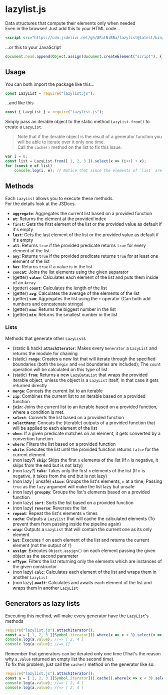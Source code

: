 
# lazylist.js
Data structures that compute their elements only when needed <br>
Even in the browser! Just add this to your HTML code...
```html
<script src="https://cdn.jsdelivr.net/gh/AFatNiBBa/lazylist@latest/bin/main.js"></script>
```
...or this to your JavaScript
```js
document.head.append(Object.assign(document.createElement("script"), { src: "https://cdn.jsdelivr.net/gh/AFatNiBBa/lazylist@latest/bin/main.js" }));
```

## Usage
You can both import the package like this...
```js
const LazyList = require("lazylist.js");
```
...and like this
```js
const { LazyList } = require("lazylist.js");
```
Simply pass an iterable object to the static method `LazyList.from()` to create a `LazyList`.
> Note that if the iterable object is the result of a generator function you will be able to iterate over it only one time. <br>
Call the `cache()` method on the list to fix this issue.
```js
var i = 0;
const list = LazyList.from([ 1, 2, 3 ]).select(x => (i++) + x);
for (const e of list)
    console.log(i, e); // Notice that since the elements of `list` are calculated only when needed, their side-effects on `i` are applied one at a time
```

## Methods
Each `LazyList` allows you to execute these methods. <br>
For the details look at the JSDocs.

- **`aggregate`**: Aggregates the current list based on a provided function
- **`at`**: Returns the element at the provided index
- **`first`**: Gets the first element of the list or the provided value as default if it's empty
- **`last`**: Gets the last element of the list or the provided value as default if it's empty
- **`all`**: Returns `true` if the provided predicate returns `true` for every element of the list
- **`any`**: Returns `true` if the provided predicate returns `true` for at least one element of the list
- **`has`**: Returns `true` if a value is in the list
- **`concat`**: Joins the list elements using the given separator
- (getter) **`value`**: Calculates each element of the list and puts them inside of an `Array`
- (getter) **`count`**: Calculates the length of the list
- (getter) **`avg`**: Calculates the average of the elements of the list
- (getter) **`sum`**: Aggregates the list using the `+` operator (Can both add numbers and concatenate strings)
- (getter) **`max`**: Returns the biggest number in the list
- (getter) **`min`**: Returns the smallest number in the list

### **Lists**
Methods that generate other `LazyList`s
- (static & hack) **`attachIterator`**: Makes every `Generator` a `LazyList` and returns the module for chaining
- (static) **`range`**: Creates a new list that will iterate through the specified boundaries (both the `begin` and `end` boundaries are included); The `count` operation will be calculated on this type of list 
- (static) **`from`**: Returns a new `LazyDataList` that wraps the provided iterable object, unless the object is a `LazyList` itself, in that case it gets returned directly
- **`merge`**: Concats the current list to an iterable
- **`zip`**: Combines the current list to an iterable based on a provided function
- **`join`**: Joins the current list to an iterable based on a provided function, where a condition is met.
- **`select`**: Converts the list based on a provided function
- **`selectMany`**: Concats the (iterable) outputs of a provided function that will be applied to each element of the list
- **`when`**: If a given predicate matches on an element, it gets converted by a convertion function
- **`where`**: Filters the list based on a provided function
- **`while`**: Executes the list until the provided function returns `false` for the current element
- (non lazy?) **`skip`**: Skips the first `n` elements of the list (If `n` is negative, it skips from the end but is not lazy)
- (non lazy?) **`take`**: Takes only the first `n` elements of the list (If `n` is negative, it takes from the end but is not lazy)
- (non lazy | unsafe) **`slice`**: Groups the list's elements, `n` at a time; Passing `true` as the `lazy` argument will make the list lazy but unsafe
- (non lazy) **`groupBy`**: Groups the list's elements based on a provided function
- (non lazy) **`sort`**: Sorts the list based on a provided function
- (non lazy) **`reverse`**: Reverses the list
- **`repeat`**: Repeat the list's elements `n` times
- **`cache`**: Outputs a `LazyList` that will cache the calculated elements (To prevent them from passing inside the pipeline again)
- **`wrap`**: Outputs a `LazyList` that will contain the current one as its only element
- **`but`**: Executes `f` on each element of the list and returns the current element (not the output of `f`)
- **`assign`**: Executes `Object.assign()` on each element passing the given object as the second parameter
- **`ofType`**: Filters the list returning only the elements which are instances of the given constructor
- (non lazy) **`calc`**: Calculates each element of the list and wraps them in another `LazyList`
- (non lazy) **`await`**: Calculates and awaits each element of the list and wraps them in another `LazyList`

## Generators as lazy lists
Executing this method, will make every generator have the `LazyList`'s methods
```js
require("lazylist.js").attachIterator();
const a = [ 1, 2, 3 ][Symbol.iterator]().where(x => x < 3).select(x => x * 2);
console.log(a.value); //=> [ 2, 4 ]
console.log(a.value); //=> []
```
Remember that generators can be iterated only one time (That's the reason why `a.value` returned an empty list the second time). <br>
To fix this problem, just call the `cache()` method on the generator like so:
```js
require("lazylist.js").attachIterator();
const a = [ 1, 2, 3 ][Symbol.iterator]().cache().where(x => x < 3).select(x => x * 2);
console.log(a.value); //=> [ 2, 4 ]
console.log(a.value); //=> [ 2, 4 ]
```